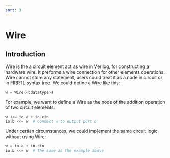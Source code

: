 ```yaml
---
sort: 3
---
```


# Wire
## Introduction
Wire is the a circuit element act as wire in Verilog, for constructing a hardware wire. It preforms a wire connection for other elements operations. Wire cannot store any statement, users could treat it as a node in circuit or in FIRRTL syntax tree. We could define a Wire like this:

```python
w = Wire(<cdatatype>)
```

For example, we want to define a Wire as the node of the addition operation of two circuit elements:

```python
w <<= io.a + io.cin
io.b <<= w	# Connect w to output port b
```

Under certian circumstances, we could implement the same circuit logic without using Wire:

```python
w = io.a + io.cin
io.b <<= w	# The same as the example above
```